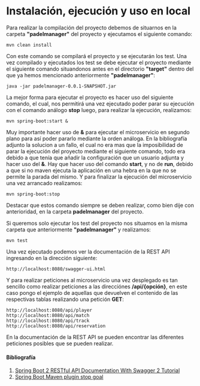 # Instalación, ejecución y uso en local
Para realizar la compilación del proyecto debemos de situarnos en la carpeta **"padelmanager"** del proyecto y ejecutamos el siguiente comando:

```
mvn clean install
```

Con este comando se compilará el proyecto y se ejecutarán los test. Una vez compilado y ejecutados los test se debe ejecutar el proyecto mediante el siguiente comando situandonos antes en el directorio **"target"** dentro del que ya hemos mencionado anteriormente **"padelmanager"**:

```
java -jar padelmanager-0.0.1-SNAPSHOT.jar
```

La mejor forma para ejecutar el proyecto es hacer uso del siguiente comando, el cual, nos permitirá una vez ejecutado poder parar su ejecución con el comando análogo **stop** luego, para realizar la ejecución, realizamos:

```
mvn spring-boot:start &
```

Muy importante hacer uso de **&** para ejecutar el microservicio en segundo plano para así poder pararlo mediante la orden análoga. En la bibliografía adjunto la solucion a un fallo, el cual no era mas que la imposibilidad de parar la ejecución del proyecto mediante el siguiente comando, todo era debido a que tenía que añadir la configuración que un usuario adjunta y hacer uso del **&**. Hay que hacer uso del comando **start**, y no de **run**, debido a que si no maven ejecuta la aplicación en una hebra en la que no se permite la parada del mismo. Y para finalizar la ejecución del microservicio una vez arrancado realizamos:

```
mvn spring-boot:stop
```

Destacar que estos comando siempre se deben realizar, como bien dije con anterioridad, en la carpeta **padelmanager** del proyecto.

Si queremos solo ejecutar los test del proyecto nos situamos en la misma carpeta que anteriormente **"padelmanager"** y realizamos:

```
mvn test
```

Una vez ejecutado podemos ver la documentación de la REST API ingresando en la dirección siguiente:

```
http://localhost:8080/swagger-ui.html
```

Y para realizar peticiones al microservicio una vez desplegado es tan sencillo como realizar peticiones a las direcciónes **/api/{opción}**, en este caso pongo el ejemplo de aquellas que devuelven el contenido de las respectivas tablas realizando una petición **GET**:

```
http://localhost:8080/api/player
http://localhost:8080/api/match
http://localhost:8080/api/track
http://localhost:8080/api/reservation
```

En la documentación de la REST API se pueden encontrar las diferentes peticiones posibles que se pueden realizar.

#### Bibliografía
1. [Spring Boot 2 RESTful API Documentation With Swagger 2 Tutorial](https://dzone.com/articles/spring-boot-2-restful-api-documentation-with-swagg)
2. [Spring Boot Maven plugin stop goal](https://stackoverflow.com/questions/45960578/spring-boot-maven-plugin-stop-goal)
